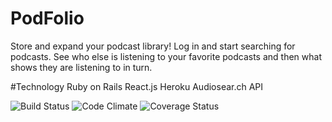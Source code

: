 # PodFolio
Store and expand your podcast library! Log in and start searching for podcasts. See who else is listening to your favorite podcasts and then what shows they are listening to in turn.

#Technology
Ruby on Rails
React.js
Heroku
Audiosear.ch API

![Build Status](https://codeship.com/projects/17d55450-5821-0135-2323-26004f53ac16/status?branch=master)
![Code Climate](https://codeclimate.com/github/LukeRafferty/PodFolio.png)
![Coverage Status](https://coveralls.io/repos/LukeRafferty/PodFolio/badge.png)
